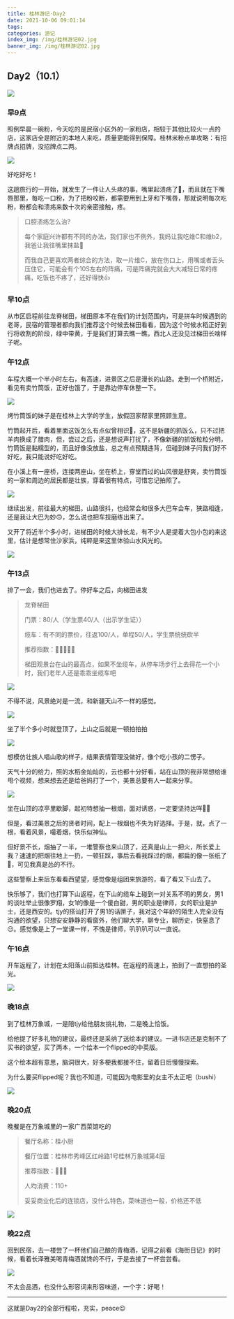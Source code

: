 ```yaml
---
title: 桂林游记·Day2
date: 2021-10-06 09:01:14
tags:
categories: 游记
index_img: /img/桂林游记02.jpg
banner_img: /img/桂林游记02.jpg
---
```


## Day2（10.1）

![](https://picgo-1-1307597763.cos.ap-shanghai.myqcloud.com/621f9ee590ae5184d49ed1d185c6607.png)

### 早9点

照例早晨一碗粉，今天吃的是民宿小区外的一家粉店，相较于其他比较火一点的店，这家店全是附近的本地人来吃，质量更能得到保障。桂林米粉点单攻略：有招牌点招牌，没招牌点二两。

![](https://picgo-1-1307597763.cos.ap-shanghai.myqcloud.com/e02ad5261ab9818ab27ad259daca75b(1).jpg)

好吃好吃！

这趟旅行的一开始，就发生了一件让人头疼的事，嘴里起溃疡了🙂，而且就在下嘴唇那里，每吃一口粉，为了把粉咬断，都需要用到上牙和下嘴唇，那就说明每次吃粉，粉都会和溃疡来数十次的亲密接触，疼。

>  口腔溃疡怎么治?
>
> 每个家庭兴许都有不同的办法，我们家也不例外，我妈让我吃维C和维b2，我爸让我往嘴里抹盐🥺
>
> 而我自己更喜欢两者综合的方法，取一片维C，放在伤口上，用嘴或者舌头压住它，可能会有个10S左右的阵痛，可是阵痛完就会大大减轻日常的疼痛，吃饭也不疼了，还好得快👍

### 早10点

从市区启程前往龙脊梯田，梯田原本不在我们的计划范围内，可是拼车时候遇到的老哥，民宿的管理者都向我们推荐这个时候去梯田看看，因为这个时候水稻正好到行将收割的阶段，绿中带黄，于是我们打算去瞧一瞧，西北人还没见过梯田长啥样子呢。

### 午12点

车程大概一个半小时左右，有高速，进景区之后是漫长的山路。走到一个桥附近，看见有卖竹筒饭，正好也饿了，于是靠边停车休整一下。

![](https://picgo-1-1307597763.cos.ap-shanghai.myqcloud.com/f96c28d820acbe7332667ecb1a258c3(1).jpg)

烤竹筒饭的妹子是在桂林上大学的学生，放假回家帮家里照顾生意。

竹筒起开后，看着里面这饭怎么有点似曾相识🤣，这不是新疆的抓饭么，只不过把羊肉换成了腊肉，但，尝过之后，还是想说声打扰了，不像新疆的抓饭粒粒分明，竹筒饭是黏糯型的，而且好像没放盐，总之有点预期违背，但碰到妹子问我们好不好吃，我只能说好吃好吃。

在小溪上有一座桥，连接两座山，坐在桥上，穿堂而过的山风很是舒爽，卖竹筒饭的一家和周边的居民都是壮族，穿着很有特点，可惜忘记拍照了。

![](https://picgo-1-1307597763.cos.ap-shanghai.myqcloud.com/63a83abdbdd2804dd70420665037647(1).jpg)

继续出发，前往最大的梯田。山路很抖，也经常会和很多大巴车会车，狭路相逢，还是我让大巴为妙🙃，怎么说也把车技磨练出来了。

又开了将近半个多小时，进梯田的时候大排长龙，有不少人是提着大包小包的来这里，估计是想常住沙家浜，纯粹是来这里体验山水风光的。

![](https://picgo-1-1307597763.cos.ap-shanghai.myqcloud.com/0c8104fd6a07e96a2d891b4a1c747c8(1).jpg)

### 午13点

排了一会，我们也进去了。停好车之后，向梯田进发

> 龙脊梯田
>
> 门票：80/人（学生票40/人（出示学生证））
>
> 缆车：有不同的票价，往返100/人，单程50/人，学生票统统砍半
>
> 推荐指数：🌟🌟🌟🌟🌟
>
> 梯田观景台在山的最高点，如果不坐缆车，从停车场步行上去得花一个小时，我们老年人还是乖乖坐缆车吧

![](https://picgo-1-1307597763.cos.ap-shanghai.myqcloud.com/21e27759baa87090d7faf2494007f42%281%29.jpg)

不得不说，风景绝对是一流，和新疆天山不一样的感觉。

![](https://picgo-1-1307597763.cos.ap-shanghai.myqcloud.com/33f990a268739baf75d5d62fa950e3a.jpg)

坐了半个多小时就登顶了，上山之后就是一顿拍拍拍

![](https://picgo-1-1307597763.cos.ap-shanghai.myqcloud.com/fd1597c1f612030534eb8ce23185a2f(1).jpg)

想模仿壮族人唱山歌的样子，结果表情管理没做好，像个吃小孩的二愣子。

天气十分的给力，照的水稻金灿灿的，云也都十分好看，站在山顶的我非常想给谁甩个视频，想来想去还是给爸妈打了一个，美景总要有人一起来分享。

![](https://picgo-1-1307597763.cos.ap-shanghai.myqcloud.com/efbf1368fdc951e0ff71fea4ad1d97a.jpg)

坐在山顶的凉亭里歇脚，起初特想抽一根烟，面对诱惑，一定要坚持达咩🙅‍♂️

但是，看过美景之后的贤者时间，配上一根烟也不失为好选择。于是，就，点了一根，看着风景，嘬着烟，快乐似神仙。

但好景不长，烟抽了一半，一堆警察也来山顶了，还真是山上一把火，所长爱上我？速速的把烟往地上一扔，一顿狂踩，事后去看我踩过的烟，都扁的像一张纸了🤣，可见我真是怂的不行。

这些警察上来后东看看西望望，感觉像是组团来旅游的，看了看又下山去了。

快乐够了，我们也打算下山返程，在下山的缆车上碰到一对关系不明的男女，男1的谈吐举止很像罗翔，女1的像是一个傻白甜，男的职业是律师，女的职业是护士，还是西安的。tjy的搭讪打开了男1的话匣子，我对这个年龄的陌生人完全没有沟通的欲望，只想安安静静的看窗外，他们聊大学，聊专业，聊历史，快窒息了😑。感觉像是上了一堂课一样，不愧是律师，叭叭叭可以一直说。

### 午16点

开车返程了，计划在太阳落山前抵达桂林。在返程的高速上，拍到了一直想拍的圣光。

![](https://picgo-1-1307597763.cos.ap-shanghai.myqcloud.com/df90df2b56e820d7c19889e2feecf93.jpg)

### 晚18点

到了桂林万象城，一是陪tjy给他朋友挑礼物，二是晚上恰饭。

给他提了好多礼物的建议，最终还是采纳了送绘本的建议。一进书店还是克制不了买书的欲望，买了两本，一个绘本一个flipped的中英版。

这个绘本超有意思，脑洞很大，好多梗我都接不住，留着日后慢慢探索。

为什么要买flipped呢？我也不知道，可能因为电影里的女主不太正吧（bushi）

![](https://picgo-1-1307597763.cos.ap-shanghai.myqcloud.com/8fcf982693a1d947f820a39fb0fd8ec(1).jpg)

### 晚20点

晚餐是在万象城里的一家广西菜馆吃的

> 餐厅名称：桂小厨
>
> 餐厅位置：桂林市秀峰区红岭路1号桂林万象城第4层
>
> 推荐指数：🌟🌟🌟
>
> 人均消费：110+
>
> 妥妥商业化后的连锁店，没什么特色，菜味道也一般，价格还不低

![](https://picgo-1-1307597763.cos.ap-shanghai.myqcloud.com/25a7e52798e1592ed8f352613c7f33f(1).jpg)

### 晚22点

回到民宿，去一楼尝了一杯他们自己酿的青梅酒，记得之前看《海街日记》的时候，看着长泽雅美喝青梅酒就馋的不行，于是去接了一杯尝尝看。

![](https://picgo-1-1307597763.cos.ap-shanghai.myqcloud.com/bb42b0d8913b47a781da11c7751397d(1).jpg)

不太会品酒，也没什么形容词来形容味道，一个字：好喝！

---

这就是Day2的全部行程啦，充实，peace😉
